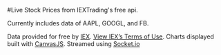 #Live Stock Prices from IEXTrading's free api. 

Currently includes data of AAPL, GOOGL, and FB.

Data provided for free by [IEX](https://iextrading.com/developer). [View IEX’s Terms of Use](https://iextrading.com/api-exhibit-a/).
Charts displayed built with [CanvasJS](https://canvasjs.com/).
Streamed using [Socket.io](https://socket.io/)
